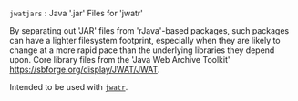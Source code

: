 
`jwatjars` : Java '.jar' Files for 'jwatr'

By separating out 'JAR' files from 'rJava'-based packages, such packages can have a lighter filesystem footprint, especially when they are likely to change at a more rapid pace than the underlying libraries they depend upon. Core library files from the 'Java Web Archive Toolkit' <https://sbforge.org/display/JWAT/JWAT>.

Intended to be used with [`jwatr`](https://github.com/hrbrmstr/jwatr).
